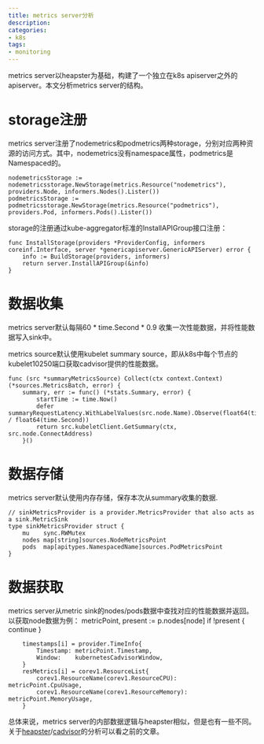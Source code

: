 ```yaml
---
title: metrics server分析
description: 
categories:
- k8s
tags:
- monitoring
---
```


metrics server以heapster为基础，构建了一个独立在k8s apiserver之外的apiserver。本文分析metrics server的结构。

# storage注册
metrics server注册了nodemetrics和podmetrics两种storage，分别对应两种资源的访问方式。其中，nodemetrics没有namespace属性，podmetrics是Namespaced的。

	nodemetricsStorage := nodemetricsstorage.NewStorage(metrics.Resource("nodemetrics"), providers.Node, informers.Nodes().Lister())
	podmetricsStorage := podmetricsstorage.NewStorage(metrics.Resource("podmetrics"), providers.Pod, informers.Pods().Lister())

storage的注册通过kube-aggregator标准的InstallAPIGroup接口注册：

	func InstallStorage(providers *ProviderConfig, informers coreinf.Interface, server *genericapiserver.GenericAPIServer) error {
		info := BuildStorage(providers, informers)
		return server.InstallAPIGroup(&info)
	}

# 数据收集
metrics server默认每隔60 * time.Second * 0.9 收集一次性能数据，并将性能数据写入sink中。

metrics source默认使用kubelet summary source，即从k8s中每个节点的kubelet10250端口获取cadvisor提供的性能数据。

	func (src *summaryMetricsSource) Collect(ctx context.Context) (*sources.MetricsBatch, error) {
		summary, err := func() (*stats.Summary, error) {
			startTime := time.Now()
			defer summaryRequestLatency.WithLabelValues(src.node.Name).Observe(float64(time.Since(startTime)) / float64(time.Second))
			return src.kubeletClient.GetSummary(ctx, src.node.ConnectAddress)
		}()

# 数据存储
metrics server默认使用内存存储，保存本次从summary收集的数据.

	// sinkMetricsProvider is a provider.MetricsProvider that also acts as a sink.MetricSink
	type sinkMetricsProvider struct {
		mu    sync.RWMutex
		nodes map[string]sources.NodeMetricsPoint
		pods  map[apitypes.NamespacedName]sources.PodMetricsPoint
	}

# 数据获取
metrics server从metric sink的nodes/pods数据中查找对应的性能数据并返回。以获取node数据为例：
		metricPoint, present := p.nodes[node]
		if !present {
			continue
		}

		timestamps[i] = provider.TimeInfo{
			Timestamp: metricPoint.Timestamp,
			Window:    kubernetesCadvisorWindow,
		}
		resMetrics[i] = corev1.ResourceList{
			corev1.ResourceName(corev1.ResourceCPU):    metricPoint.CpuUsage,
			corev1.ResourceName(corev1.ResourceMemory): metricPoint.MemoryUsage,
		}


总体来说，metrics server的内部数据逻辑与heapster相似，但是也有一些不同。关于[heapster](https://larryck.github.io/k8s/2018/05/13/Heapster访问接口/)/[cadvisor](https://larryck.github.io/k8s/2018/05/20/cadvisor数据采集/)的分析可以看之前的文章。
